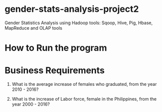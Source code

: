 # gender-stats-analysis-project2
Gender Statistics Analysis using Hadoop tools: Sqoop, Hive, Pig, Hbase, MapReduce and OLAP tools
# How to Run the program

# Business Requirements
1. What is the average increase of females who graduated, from the year 2010 - 2016?

5. What is the increase of Labor force, female in the Philippines, from the year 2000 - 2016?

<!-- Indicator Name: Labor force, female (% of total labor force)
     Indicator Code: SL.TLF.TOTL.FE.ZS -->



